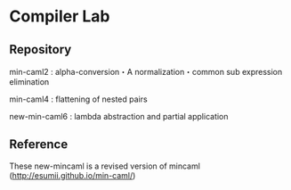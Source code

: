 # Compiler Lab

## Repository

min-caml2 : alpha-conversion・A normalization・common sub expression elimination

min-caml4 : flattening of nested pairs

new-min-caml6 : lambda abstraction and partial application


## Reference
These new-mincaml is a revised version of mincaml (http://esumii.github.io/min-caml/)
